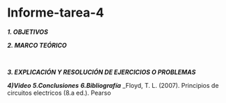 # Informe-tarea-4

***1. OBJETIVOS***

***2. MARCO TEÓRICO*** 

![]()
![]()
![]()
![]()

***3. EXPLICACIÓN Y RESOLUCIÓN DE EJERCICIOS O PROBLEMAS***


***4)Video***
***5.Conclusiones***
***6.Bibliografía***
_Floyd, T. L. (2007). Principios de circuitos electricos (8.a ed.). Pearso
